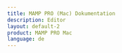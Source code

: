 ```yaml
---
title: MAMP PRO (Mac) Dokumentation
description: Editor
layout: default-2
product: MAMP PRO Mac
language: de
---
```

